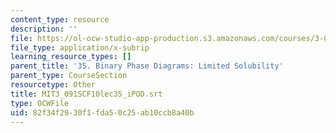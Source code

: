 ```yaml
---
content_type: resource
description: ''
file: https://ol-ocw-studio-app-production.s3.amazonaws.com/courses/3-091sc-introduction-to-solid-state-chemistry-fall-2010/82f34f2930f1fda50c25ab10ccb8a40b_MIT3_091SCF10lec35_iPOD.srt
file_type: application/x-subrip
learning_resource_types: []
parent_title: '35. Binary Phase Diagrams: Limited Solubility'
parent_type: CourseSection
resourcetype: Other
title: MIT3_091SCF10lec35_iPOD.srt
type: OCWFile
uid: 82f34f29-30f1-fda5-0c25-ab10ccb8a40b
---
```

